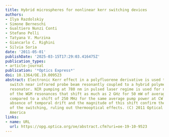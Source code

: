```yaml
---
title: Hybrid microspheres for nonlinear kerr switching devices
authors:
- Ilya Razdolskiy
- Simone Berneschi
- Gualtiero Nunzi Conti
- Stefano Pelli
- Tatyana V. Murzina
- Giancarlo C. Righini
- Silvia Soria
date: '2011-05-01'
publishDate: '2025-03-15T17:29:03.416475Z'
publication_types:
- article-journal
publication: '*Optics Express*'
doi: 10.1364/OE.19.009523
abstract: Electronic Kerr effect in a polyfluorene derivative is used to reversibly
  switch near infrared probe beam resonantly coupled to a hybrid polymer-silica microspherical
  resonator. NIR pumping at 780 nm in pulsed laser regime is used for non-linear switching
  of the WGM resonances that shift as much as 2 GHz for 50 mW of average pump power,
  compared to a shift of 250 MHz for the same average pump power at CW regime. The
  absence of temporal drift and the magnitude of this shift confirm the Kerr nature
  of the switching, ruling out thermooptical effects. (C) 2011 Optical Society of
  America
links:
- name: URL
  url: https://opg.optica.org/oe/abstract.cfm?uri=oe-19-10-9523
---
```

